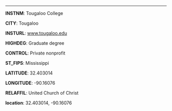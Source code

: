 
---
**INSTNM**: Tougaloo College

**CITY**: Tougaloo

**INSTURL**: www.tougaloo.edu

**HIGHDEG**: Graduate degree

**CONTROL**: Private nonprofit

**ST_FIPS**: Mississippi

**LATITUDE**: 32.403014

**LONGITUDE**: -90.16076

**RELAFFIL**: United Church of Christ

**location**: 32.403014, -90.16076
